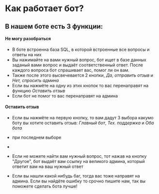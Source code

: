 # Как работает бот?

## В нашем боте есть 3 функции:

#### Не могу разобраться

- В боте встроенна база SQL, в которой встроенные все вопросы и ответы на них
- Вы нажимайте на вами нужный вопрос, бот ищет в базе данных заданый вами вопрос и выдаёт соответственный ответ. После каждого вопроса бот спрашивает вас, помог ли он вам.
- Также после этого высвечевается 2 кнопки, *Да, отправить отзыв* и *Нет, спросить админа*
-  Если вы нажмёте на одну из этих кнопок то вас перенаправят на функцию *Оставить отзыв*
-  Если бот не помог то вас перенаправят на админа

#### Оставить отзыв
- Если вы нажмёте на первую кнопку, то вам дадут 3 выбора какумо боту вы хотите оставить отзыв: *Главный бот*, *Тех. поддержка* и *Оба бота*
- при последнем выборе


- 
- Если не можете найти вам нужный вопрос, тот нажав на кнопку "Другое", бот выдаёт вам ссылку на великого админа, который ответит вам на ваш нужный ответ
- Если вы нашли какой нибудь баг, тогда вас тоже направят на админа. Если вы найдёте ошибку то срочно пишите нам, так вы поможете сделать бота лучше!

